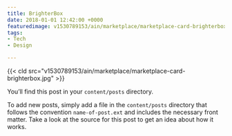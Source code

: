 ```yaml
---
title: BrighterBox
date: 2018-01-01 12:42:00 +0000
featuredimage: v1530789153/ain/marketplace/marketplace-card-brighterbox.jpg
tags:
- Tech
- Design

---
```

{{< cld src="v1530789153/ain/marketplace/marketplace-card-brighterbox.jpg" >}}

You’ll find this post in your `content/posts` directory.

To add new posts, simply add a file in the `content/posts` directory that follows the convention `name-of-post.ext` and includes the necessary front matter. Take a look at the source for this post to get an idea about how it works.